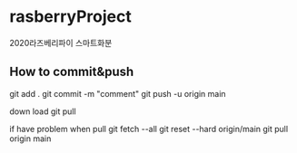 # rasberryProject
2020라즈베리파이 스마트화분

<H2>How to commit&push</H2>
git add .
git commit -m "comment"
git push -u origin main

down load 
git pull

if have problem when pull
git fetch --all
git reset --hard origin/main
git pull origin main